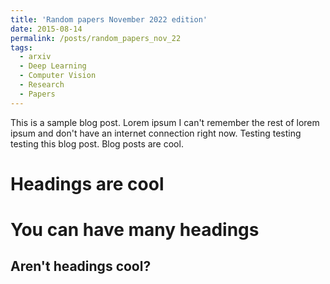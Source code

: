 ```yaml
---
title: 'Random papers November 2022 edition'
date: 2015-08-14
permalink: /posts/random_papers_nov_22
tags:
  - arxiv
  - Deep Learning
  - Computer Vision
  - Research
  - Papers
---
```


This is a sample blog post. Lorem ipsum I can't remember the rest of lorem ipsum and don't have an internet connection right now. Testing testing testing this blog post. Blog posts are cool.

Headings are cool
======

You can have many headings
======

Aren't headings cool?
------
